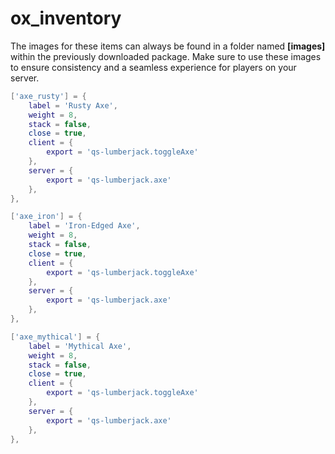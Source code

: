 # ox\_inventory

The images for these items can always be found in a folder named **\[images]** within the previously downloaded package. Make sure to use these images to ensure consistency and a seamless experience for players on your server.

```lua
['axe_rusty'] = {
	label = 'Rusty Axe',
	weight = 8,
	stack = false,
	close = true,
	client = {
		export = 'qs-lumberjack.toggleAxe'
	},
	server = {
		export = 'qs-lumberjack.axe'
	},
},

['axe_iron'] = {
	label = 'Iron-Edged Axe',
	weight = 8,
	stack = false,
	close = true,
	client = {
		export = 'qs-lumberjack.toggleAxe'
	},
	server = {
		export = 'qs-lumberjack.axe'
	},
},

['axe_mythical'] = {
	label = 'Mythical Axe',
	weight = 8,
	stack = false,
	close = true,
	client = {
		export = 'qs-lumberjack.toggleAxe'
	},
	server = {
		export = 'qs-lumberjack.axe'
	},
},

```
